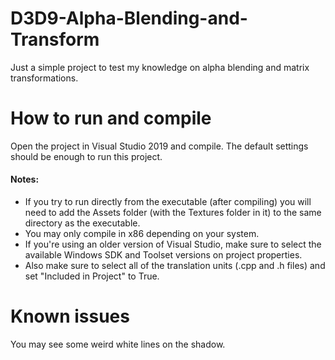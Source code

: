 # D3D9-Alpha-Blending-and-Transform
Just a simple project to test my knowledge on alpha blending and matrix transformations.

# How to run and compile
Open the project in Visual Studio 2019 and compile. The default settings should be enough to run this project.

#### Notes:
- If you try to run directly from the executable (after compiling) you will need to add the Assets folder (with the Textures folder in it) to the same directory as the executable.
- You may only compile in x86 depending on your system.
- If you're using an older version of Visual Studio, make sure to select the available Windows SDK and Toolset versions on project properties.
- Also make sure to select all of the translation units (.cpp and .h files) and set "Included in Project" to True.

# Known issues
You may see some weird white lines on the shadow.
